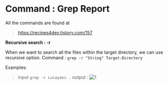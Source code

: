 # Command : Grep Report

All the commands are found at 
> https://recipes4dev.tistory.com/157

**Recursive search : -r**

  When we want to search all the files within the target directory, we can use recursive option.
  Command : `grep -r "String" Target-Directory`

  Examples:
  
> input `grep -r Lucayans .`
> output :
> ![1](https://user-images.githubusercontent.com/66867608/218648126-82006f63-e6ce-4609-8b52-b0866d8bed89.png)


